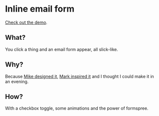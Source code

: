 # Inline email form

[Check out the demo](http://daviddarnes.github.io/inline-email-form/).

## What?

You click a thing and an email form appear, all slick-like.

## Why?

Because [Mike designed it](https://dribbble.com/shots/2197764-Inline-email-form), [Mark inspired it](https://twitter.com/pixxel/status/631409650001424384) and I thought I could make it in an evening.

## How?

With a checkbox toggle, some animations and the power of formspree.
